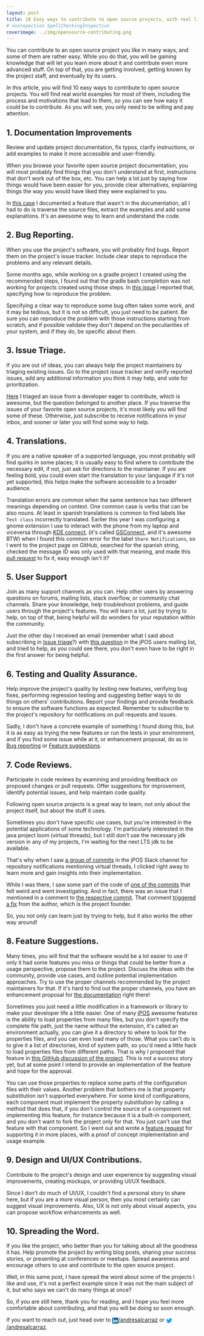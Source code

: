 ```yaml
---
layout: post
title: 10 Easy ways to contribute to open source projects, with real life examples.
# noinspection SpellCheckingInspection
coverimage: ../img/opensource-contributing.png
---
```


[//]: # (![]&#40;../img/opensource-contributing.png&#41;)

You can contribute to an open source project you like in many ways, and some of them are rather easy.
While you do that,
you will be gaining knowledge that will let you learn more about it and contribute even more advanced stuff.
On top of that, you are getting involved, getting known by the project staff, and eventually by its users.

In this article, you will find 10 easy ways to contribute to open source projects.
You will find real world examples for most of them,
including the process and motivations that lead to them, so you can see how easy it could be to contribute.
As you will see, you only need to be willing and pay attention.   


## 1. Documentation Improvements
Review and update project documentation, fix typos, clarify instructions, or add examples to make it more accessible and user-friendly.

When you browse your favorite open source project documentation, you will most probably find things that you don't understand at first, instructions that don't work out of the box, etc. You can help a lot just by saying how things would have been easier for you, provide clear alternatives, explaining things the way you would have liked they were explained to you.

In [this case](https://github.com/jpos/jPOS/pull/467) I documented a feature that wasn't in the documentation, all I had to do is traverse the source files, extract the examples and add some explanations. It's an awesome way to learn and understand the code.

## 2. Bug Reporting. <a id="bug-reporting" /> 
When you use the project's software, you will probably find bugs. Report them on the project's issue tracker. Include clear steps to reproduce the problems and any relevant details.

Some months ago, while working on a gradle project I created using the recommended steps,
I found out that the gradle bash completion was not working for projects created using those steps.
In [this issue](https://github.com/gradle/gradle-completion/issues/137) I reported that,
specifying how to reproduce the problem.

Specifying a clear way to reproduce some bug often takes some work, and it may be tedious,
but it is not so difficult, you just need to be patient.
Be sure you can reproduce the problem with those instructions starting from scratch,
and if possible validate they don't depend on the peculiarities of your system, and if they do, be specific about them. 


## 3. Issue Triage. <a name="issue-triage"></a>  
If you are out of ideas, you can always help the project maintainers by triaging existing issues. Go to the project issue tracker and verify reported issues, add any additional information you think it may help, and vote for prioritization. 

[Here](https://github.com/jpos/jPOS/issues/535#issuecomment-1539188264) I triaged an issue from a developer eager to contribute, which is awesome, but the question belonged to another place. If you traverse the issues of your favorite open source projects, it's most likely you will find some of these. Otherwise, just subscribe to receive notifications in your inbox, and sooner or later you will find some way to help.

## 4. Translations.
If you are a native speaker of a supported language, you most probably will find quirks in some places; it is usually easy to find where to contribute the necessary edit, if not, just ask for directions to the maintainer. If you are feeling bold, you could even start the translation to your language if it's not yet supported, this helps make the software accessible to a broader audience.

Translation errors are common when the same sentence has two different meanings depending on context.
One common case is verbs that can be also nouns.
At least in spanish translations is common to find labels like `Test class` incorrectly translated. 
Earlier this year I was configuring a gnome extension
I use to interact with the phone from my laptop and viceversa through [KDE connect](https://kdeconnect.kde.org/),
(it's called [GSConnect](https://extensions.gnome.org/extension/1319/gsconnect/), and it's awesome BTW)
when I found this common error for the label `Share Notifications`, so I went to the project page on GitHub,
searched for the spanish string, checked the message ID was only used with that meaning, 
and made this [pull request](https://github.com/GSConnect/gnome-shell-extension-gsconnect/pull/1561#event-8434291116) to fix it,
easy enough isn't it?

## 5. User Support
Join as many support channels as you can.
Help other users by answering questions on forums, mailing lists, stack overflow, or community chat channels.
Share your knowledge, help troubleshoot problems, and guide users through the project's features.
You will learn a lot, just by trying to help,
on top of that, being helpful will do wonders for your reputation within the community.

Just the other day I received an email (remember what I said about subscribing in [Issue triage](#issue-triage)?) with [this question](https://groups.google.com/g/jpos-users/c/ZHTk7mDKLy4) in the jPOS users mailing list,
and tried to help, as you could see there, you don't even have to be right in the first answer for being helpful.

## 6. Testing and Quality Assurance.
Help improve the project's quality by testing new features,
verifying bug fixes, performing regression testing and suggesting better ways to do things on others' contributions.
Report your findings and provide feedback to ensure the software functions as expected.
Remember to subscribe to the project's repository for notifications on pull requests and issues.

 Sadly, I don't have a concrete example of something I found doing this,
 but it is as easy as trying the new features or run the tests in your environment,
 and if you find some issue while at it, or enhancement proposal, do as in [Bug reporting](#bug-reporting) or [Feature suggestions](#feature-suggestions).

## 7. Code Reviews.

Participate in code reviews by examining and providing feedback on proposed changes or pull requests. Offer suggestions for improvement, identify potential issues, and help maintain code quality.

Following open source projects is a great way to learn, not only about the project itself, but about the stuff it uses.

Sometimes you don't have specific use cases, but you're interested in the potential applications of some technology.
I'm particularly interested in the java project loom (virtual threads),
but I still don't use the necessary jdk version in any of my projects, I'm waiting for the next LTS jdk to be available.

That's why
when I saw [a group of commits](https://github.com/jpos/jPOS/compare/cfb71f683e00...6f1d870205d6) in the jPOS Slack channel for repository notifications
mentioning virtual threads, I clicked right away to learn more and gain insights into their implementation.

While I was there, I saw some part of the code of [one of the commits](https://github.com/jpos/jPOS/commit/2fb4fac06f76b16ebef95a699ba1a96271024f2c) that felt weird and went investigating.
And in fact,
there was an issue
that I mentioned in a comment to [the respective commit](https://github.com/jpos/jPOS/commit/2fb4fac06f76b16ebef95a699ba1a96271024f2c).
That comment [triggered a fix](https://github.com/jpos/jPOS/commit/77b7bb68c887237eb9ef54e54bfc48ae941470be) from the author,
which is the project founder.


So, you not only can learn just by trying to help, but it also works the other way around!


## 8. Feature Suggestions. <a id="feature-suggestions" />

Many times,
you will find that the software would be a lot easier to use
if only it had some features you miss or things that could be better from a usage perspective,
propose them to the project.
Discuss the ideas with the community, provide use cases, and outline potential implementation approaches.
Try to use the proper channels recommended by the project maintainers for that.
If it's hard to find out the proper channels, you have an enhancement proposal for [the documentation](#1-documentation-improvements) right there!

Sometimes you just need a little modification in a framework or library to make your developer life a little easier.
One of many [jPOS](https://www.jpos.org) awesome features is the ability to load properties from many files,
but you don't specify the complete file path, just the name without the extension, it's called an environment actually,
you can give it a directory to where to look for the properties files, and you can even load many of those.
What you can't do is to give it a list of directories, kind of system path,
so you'd need a little hack to load properties files from different paths.
That is why
I proposed that feature in [this GitHub discussion of the project](https://github.com/jpos/jPOS/discussions/525).
This is not a success story yet,
but at some point I intend to provide an implementation of the feature and hope for the approval.

You can use those properties to replace some parts of the configuration files with their values.
Another problem that bothers me is that property substitution isn't supported everywhere.
For some kind of configurations,
each component must implement the property substitution by calling a method that does that,
if you don't control the source of a component not implementing this feature, for instance because it is a built-in component,
and you don't want to fork the project only for that.
You just can't use that feature with that component.
So I went out and wrote a [feature request](https://github.com/jpos/jPOS/discussions/546) for supporting it in more places,
with a proof of concept implementation and usage example.

## 9. Design and UI/UX Contributions.

Contribute to the project's design and user experience by suggesting visual improvements, creating mockups, or providing UI/UX feedback.

Since I don't do much of UI/UX, I couldn't find a personal story to share here,
but if you are a more visual person, then you most certainly can suggest visual improvements.
Also, UX is not only about visual aspects, you can propose workflow enhancements as well.

## 10. Spreading the Word.

If you like the project, who better than you for talking about all the goodness it has. Help promote the project by writing blog posts, sharing your success stories, or presenting at conferences or meetups. Spread awareness and encourage others to use and contribute to the open source project.

Well, in this same post, I have spread the word about some of the projects I like and use,
it's not a perfect example since it was not the main subject of it, but who says we can't do many things at once?

So, if you are still here, thank you for reading,
and I hope you feel more comfortable about contributing, and that you will be doing so soon enough.

If you want to reach out, just head over to [<img src="../img/linkedin.svg" width="16" style="vertical-align:middle">/andresalcarraz](https://linkedin.com/in/andresalcarraz) or [<img src="../img/twitter.svg" width="16" style="vertical-align:middle">/andresalcarraz](https://twitter.com/andresalcarraz).

